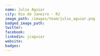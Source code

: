 ```yaml
---
name: Julio Aguiar
city: Rio de Janeiro - RJ
image_path: /images/team/julio_aguiar.png
badged_image_path:
twitter:
facebook:
linkedin: jcaguiar
website:
badges:
---
```

